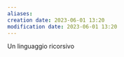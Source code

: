 ```yaml
---
aliases: 
creation date: 2023-06-01 13:20
modification date: 2023-06-01 13:20
---
```


Un linguaggio ricorsivo 